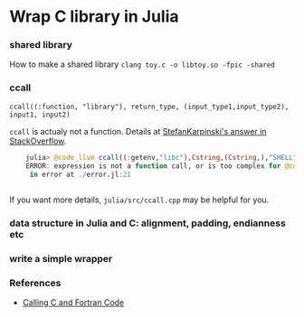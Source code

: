 # Wrap C library in Julia

### shared library
How to make a shared library
	`clang toy.c -o libtoy.so -fpic -shared`

### ccall
`ccall((:function, "library"), return_type, (input_type1,input_type2), input1, input2)`

`ccall` is actualy not a function. Details at [StefanKarpinski's answer in StackOverflow](http://stackoverflow.com/questions/35831775/issue-with-julia-ccall-interface-and-symbols).

``` Julia
	julia> @code_llvm ccall((:getenv,"libc"),Cstring,(Cstring,),"SHELL")
	ERROR: expression is not a function call, or is too complex for @code_llvm to analyze; break it down to simpler parts if possible
	 in error at ./error.jl:21
	
```	

If you want more details, `julia/src/ccall.cpp` may be helpful for you.

	
### data structure in Julia and C: alignment, padding, endianness etc

### write a simple wrapper


### References
- [Calling C and Fortran Code](http://docs.julialang.org/en/latest/manual/calling-c-and-fortran-code)

	
